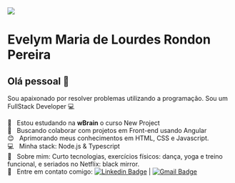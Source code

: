 <img width="auto" src="https://github.com/tgmarinho/tgmarinho/blob/master/banner.png">

# Evelym Maria de Lourdes Rondon Pereira

## Olá pessoal 👋
Sou apaixonado por resolver problemas utilizando a programação.
Sou um FullStack Developer :computer:

 :rocket:  &nbsp; Estou estudando na **wBrain** o curso New Project 
 <br/> :purple_heart: &nbsp; Buscando colaborar com projetos em Front-end usando Angular
 <br/> :blush: &nbsp; Aprimorando meus conhecimentos em HTML, CSS e Javascript.
 <br/> :computer: &nbsp; Minha stack: Node.js & Typescript
 <br/> 💬  &nbsp; Sobre mim: Curto tecnologias, exercícios físicos: dança, yoga e treino funcional, e seriados no Netflix: black mirror.
 <br/> :email: &nbsp; Entre em contato comigo: [![Linkedin Badge](https://img.shields.io/badge/-EvelymRondon-blue?style=flat-square&logo=Linkedin&logoColor=white&link=https://www.linkedin.com/in/evelym-rondon-pereira-6054961b4/)](https://www.linkedin.com/in/evelym-rondon-pereira-6054961b4//) 
| 
[![Gmail Badge](https://img.shields.io/badge/-evionline@gmail.com-c14438?style=flat-square&logo=Gmail&logoColor=white&link=mailto:evionline@gmail.com)](mailto:evionline@gmail.com)

